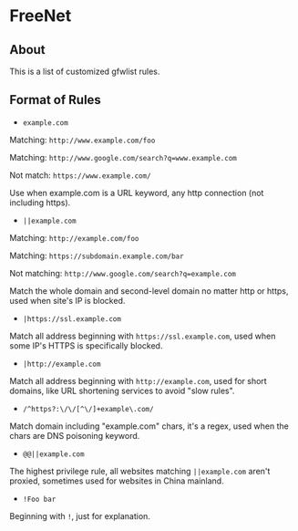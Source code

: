# FreeNet

## About
This is a list of customized gfwlist rules.

## Format of Rules
* `example.com`

Matching: `http://www.example.com/foo`

Matching: `http://www.google.com/search?q=www.example.com`

Not match: `https://www.example.com/`

Use when example.com is a URL keyword, any http connection (not including https).

* `||example.com`

Matching: `http://example.com/foo`

Matching: `https://subdomain.example.com/bar`

Not matching: `http://www.google.com/search?q=example.com`

Match the whole domain and second-level domain no matter http or https, used when site's IP is blocked.

* `|https://ssl.example.com`

Match all address beginning with `https://ssl.example.com`, used when some IP's HTTPS is specifically blocked.

* `|http://example.com`

Match all address beginning with `http://example.com`, used for short domains, like URL shortening services to avoid "slow rules".

* `/^https?:\/\/[^\/]+example\.com/`

Match domain including "example.com" chars, it's a regex, used when the chars are DNS poisoning keyword.

* `@@||example.com`

The highest privilege rule, all websites matching `||example.com` aren't proxied, sometimes used for websites in China mainland.

* `!Foo bar`

Beginning with `!`, just for explanation.
